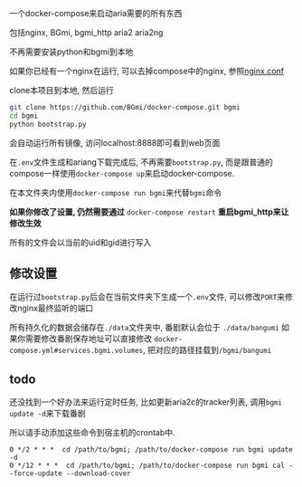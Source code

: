 一个docker-compose来启动aria需要的所有东西

包括nginx, BGmi, bgmi_http aria2 aria2ng

不再需要安装python和bgmi到本地

如果你已经有一个nginx在运行, 可以去掉compose中的nginx,
参照[nginx.conf](nginx/conf.d/nginx.conf)

clone本项目到本地, 然后运行

```bash
git clone https://github.com/BGmi/docker-compose.git bgmi
cd bgmi
python bootstrap.py
```
会自动运行所有镜像, 访问localhost:8888即可看到web页面

在`.env`文件生成和ariang下载完成后, 不再需要`bootstrap.py`,
而是跟普通的compose一样使用`docker-compose up`来启动docker-compose.

在本文件夹内使用`docker-compose run bgmi`来代替`bgmi`命令

**如果你修改了设置, 仍然需要通过** `docker-compose restart` **重启bgmi_http来让修改生效**

所有的文件会以当前的uid和gid进行写入

## 修改设置

在运行过`bootstrap.py`后会在当前文件夹下生成一个`.env`文件,
可以修改`PORT`来修改nginx最终监听的端口

所有持久化的数据会储存在`./data`文件夹中, 番剧默认会位于
`./data/bangumi` 如果你需要修改番剧保存地址可以直接修改
`docker-compose.yml#services.bgmi.volumes`, 把对应的路径挂载到`/bgmi/bangumi`

## todo

还没找到一个好办法来运行定时任务, 比如更新aria2c的tracker列表, 
调用`bgmi update -d`来下载番剧

所以请手动添加这些命令到宿主机的crontab中.

```crontab
0 */2 * * *  cd /path/to/bgmi; /path/to/docker-compose run bgmi update -d
0 */12 * * *  cd /path/to/bgmi; /path/to/docker-compose run bgmi cal --force-update --download-cover
```
